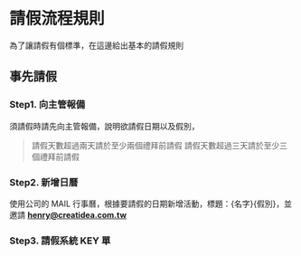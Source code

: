 # 請假流程規則

為了讓請假有個標準，在這邊給出基本的請假規則

## 事先請假

### Step1. 向主管報備

須請假時請先向主管報備，說明欲請假日期以及假別，

> 請假天數超過兩天請於至少兩個禮拜前請假
> 請假天數超過三天請於至少三個禮拜前請假

### Step2. 新增日曆

使用公司的 MAIL 行事曆，根據要請假的日期新增活動，標題：{名字}{假別}，並邀請 **henry@creatidea.com.tw**

### Step3. 請假系統 KEY 單